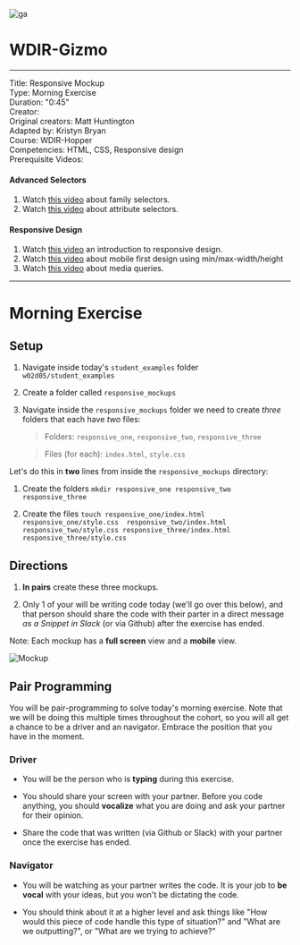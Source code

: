 ![ga](http://mobbook.generalassemb.ly/ga_cog.png)

# WDIR-Gizmo

---
Title: Responsive Mockup<br>
Type: Morning Exercise <br>
Duration: "0:45"<br>
Creator:<br>
    Original creators: Matt Huntington<br>
    Adapted by: Kristyn Bryan<br>
    Course: WDIR-Hopper<br>
Competencies: HTML, CSS, Responsive design <br>
Prerequisite Videos:
#### Advanced Selectors
1. Watch [this video](https://www.youtube.com/watch?v=Zudl-fCDSdM&index=14&list=PLdnONIhPScST0Vy4LrIZiYKpFNoxgyH7J) about family selectors.
1. Watch [this video](https://www.youtube.com/watch?v=PuF0drOMN3E&index=15&list=PLdnONIhPScST0Vy4LrIZiYKpFNoxgyH7J) about attribute selectors.

#### Responsive Design
1. Watch [this video](https://www.youtube.com/watch?v=BsuCBmzLf_U&index=21&list=PLdnONIhPScST0Vy4LrIZiYKpFNoxgyH7J) an introduction to responsive design.
1. Watch [this video](https://www.youtube.com/watch?v=iQIj7Lu64M4&index=22&list=PLdnONIhPScST0Vy4LrIZiYKpFNoxgyH7J) about mobile first design using min/max-width/height
1. Watch [this video](https://www.youtube.com/watch?v=GYygtVolViM&index=23&list=PLdnONIhPScST0Vy4LrIZiYKpFNoxgyH7J) about media queries.

---

# Morning Exercise

## Setup

1. Navigate inside today's `student_examples` folder `w02d05/student_examples`
2. Create a folder called `responsive_mockups`
3. Navigate inside the `responsive_mockups` folder we need to create *three* folders that each have *two* files:
   >Folders: `responsive_one`, `responsive_two`, `responsive_three`
    
   >Files (for each): `index.html`, `style.css`

Let's do this in **two** lines from inside the `responsive_mockups` directory:

1. Create the folders
`mkdir responsive_one responsive_two responsive_three`

2. Create the files
`touch responsive_one/index.html responsive_one/style.css  responsive_two/index.html responsive_two/style.css responsive_three/index.html responsive_three/style.css`

## Directions

1. **In pairs** create these three mockups.

2. Only 1 of your will be writing code today (we'll go over this below), and that person should share the code with their parter in a direct message *as a Snippet in Slack* (or via Github) after the exercise has ended.

Note: Each mockup has a **full screen** view and a **mobile** view.

![Mockup](https://i.imgur.com/NZ0moP0.png)

## Pair Programming
You will be pair-programming to solve today's morning exercise. Note that we will be doing this multiple times throughout the cohort, so you will all get a chance to be a driver and an navigator. Embrace the position that you have in the moment.

### Driver
- You will be the person who is **typing** during this exercise.

- You should share your screen with your partner. Before you code anything, you should **vocalize** what you are doing and ask your partner for their opinion.

- Share the code that was written (via Github or Slack) with your partner once the exercise has ended.

### Navigator
- You will be watching as your partner writes the code. It is your job to **be vocal** with your ideas, but you won't be dictating the code.

- You should think about it at a higher level and ask things like "How would this piece of code handle this type of situation?" and "What are we outputting?", or "What are we trying to achieve?"